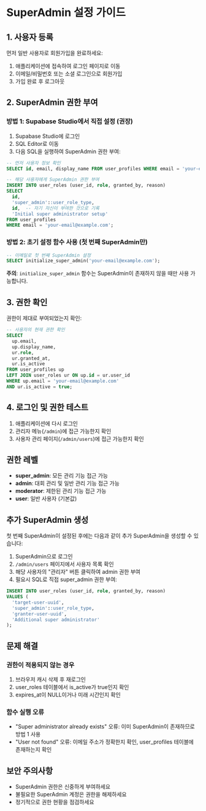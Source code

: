 # SuperAdmin 설정 가이드

## 1. 사용자 등록

먼저 일반 사용자로 회원가입을 완료하세요:

1. 애플리케이션에 접속하여 로그인 페이지로 이동
2. 이메일/비밀번호 또는 소셜 로그인으로 회원가입
3. 가입 완료 후 로그아웃

## 2. SuperAdmin 권한 부여

### 방법 1: Supabase Studio에서 직접 설정 (권장)

1. Supabase Studio에 로그인
2. SQL Editor로 이동
3. 다음 SQL을 실행하여 SuperAdmin 권한 부여:

```sql
-- 먼저 사용자 정보 확인
SELECT id, email, display_name FROM user_profiles WHERE email = 'your-email@example.com';

-- 해당 사용자에게 SuperAdmin 권한 부여
INSERT INTO user_roles (user_id, role, granted_by, reason)
SELECT 
  id, 
  'super_admin'::user_role_type,
  id,  -- 자기 자신이 부여한 것으로 기록
  'Initial super administrator setup'
FROM user_profiles 
WHERE email = 'your-email@example.com';
```

### 방법 2: 초기 설정 함수 사용 (첫 번째 SuperAdmin만)

```sql
-- 이메일로 첫 번째 SuperAdmin 설정
SELECT initialize_super_admin('your-email@example.com');
```

**주의**: `initialize_super_admin` 함수는 SuperAdmin이 존재하지 않을 때만 사용 가능합니다.

## 3. 권한 확인

권한이 제대로 부여되었는지 확인:

```sql
-- 사용자의 현재 권한 확인
SELECT 
  up.email,
  up.display_name,
  ur.role,
  ur.granted_at,
  ur.is_active
FROM user_profiles up
LEFT JOIN user_roles ur ON up.id = ur.user_id
WHERE up.email = 'your-email@example.com'
AND ur.is_active = true;
```

## 4. 로그인 및 권한 테스트

1. 애플리케이션에 다시 로그인
2. 관리자 메뉴(`/admin`)에 접근 가능한지 확인
3. 사용자 관리 페이지(`/admin/users`)에 접근 가능한지 확인

## 권한 레벨

- **super_admin**: 모든 관리 기능 접근 가능
- **admin**: 대회 관리 및 일반 관리 기능 접근 가능
- **moderator**: 제한된 관리 기능 접근 가능
- **user**: 일반 사용자 (기본값)

## 추가 SuperAdmin 생성

첫 번째 SuperAdmin이 설정된 후에는 다음과 같이 추가 SuperAdmin을 생성할 수 있습니다:

1. SuperAdmin으로 로그인
2. `/admin/users` 페이지에서 사용자 목록 확인
3. 해당 사용자의 "관리자" 버튼 클릭하여 admin 권한 부여
4. 필요시 SQL로 직접 super_admin 권한 부여:

```sql
INSERT INTO user_roles (user_id, role, granted_by, reason)
VALUES (
  'target-user-uuid',
  'super_admin'::user_role_type,
  'granter-user-uuid',
  'Additional super administrator'
);
```

## 문제 해결

### 권한이 적용되지 않는 경우

1. 브라우저 캐시 삭제 후 재로그인
2. user_roles 테이블에서 is_active가 true인지 확인
3. expires_at이 NULL이거나 미래 시간인지 확인

### 함수 실행 오류

- "Super administrator already exists" 오류: 이미 SuperAdmin이 존재하므로 방법 1 사용
- "User not found" 오류: 이메일 주소가 정확한지 확인, user_profiles 테이블에 존재하는지 확인

## 보안 주의사항

- SuperAdmin 권한은 신중하게 부여하세요
- 불필요한 SuperAdmin 계정은 권한을 해제하세요
- 정기적으로 권한 현황을 점검하세요